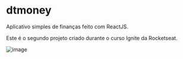 # dtmoney
Aplicativo simples de finanças feito com ReactJS.

Este é o segundo projeto criado durante o curso Ignite da Rocketseat.

![image](https://user-images.githubusercontent.com/71330464/135016830-82121316-6a3d-4e42-b240-51acc3d8f879.png)
